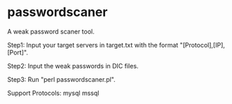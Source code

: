 # passwordscaner

A weak password scaner tool.

Step1: Input your target servers in target.txt with the format "[Protocol],[IP],[Port]".

Step2: Input the weak passwords in DIC files.

Step3: Run "perl passwordscaner.pl".


Support Protocols:
mysql
mssql
